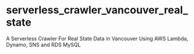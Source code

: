 # serverless_crawler_vancouver_real_state
A Serverless Crawler For Real State Data in Vancouver Using AWS Lambda, Dynamo, SNS and RDS MySQL
